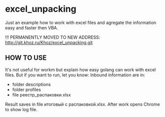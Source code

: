 # excel_unpacking
Just an example how to work with excel files and agregate the information easy and faster then VBA.

!!! PERMANENTLY MOVED TO NEW ADDRESS: http://git.khoz.ru/Khoz/excel_unpacking.git

HOW TO USE
----------

It's not useful for workm but explain how easy golang can work with excel files.
But if you want to run, let you know:
Inbound information are in:
 - folder descriptions
 - folder profiles
 - file реестр_распаковки.xlsx
 
Result saves in file итоговый с распаковкой.xlsx.
After work opens Chrome to show log file.
